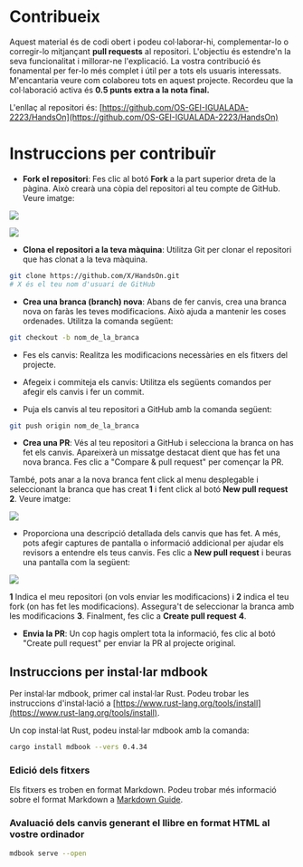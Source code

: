 # Contribueix

Aquest material és de codi obert i podeu col·laborar-hi, complementar-lo o corregir-lo mitjançant **pull requests** al repositori. L'objectiu és estendre'n la seva funcionalitat i millorar-ne l'explicació. La vostra contribució és fonamental per fer-lo més complet i útil per a tots els usuaris interessats. M'encantaria veure com colaboreu tots en aquest projecte. Recordeu que la col·laboració activa és **0.5 punts extra a la nota final.**

L'enllaç al repositori és:
[https://github.com/OS-GEI-IGUALADA-2223/HandsOn](https://github.com/OS-GEI-IGUALADA-2223/HandsOn)

# Instruccions per contribuïr

* **Fork el repositori**: Fes clic al botó **Fork** a la part superior dreta de la pàgina. Això crearà una còpia del repositori al teu compte de GitHub. Veure imatge:

![](./figs/CONTRIBUTING/fork.png)

![](./figs/CONTRIBUTING/create-fork.png)

* **Clona el repositori a la teva màquina**: Utilitza Git per clonar el repositori que has clonat a la teva màquina.

```bash
git clone https://github.com/X/HandsOn.git
# X és el teu nom d'usuari de GitHub
```

* **Crea una branca (branch) nova**: Abans de fer canvis, crea una branca nova on faràs les teves modificacions. Això ajuda a mantenir les coses ordenades. Utilitza la comanda següent:

```bash
git checkout -b nom_de_la_branca
```

* Fes els canvis: Realitza les modificacions necessàries en els fitxers del projecte.

* Afegeix i commiteja els canvis: Utilitza els següents comandos per afegir els canvis i fer un commit.

* Puja els canvis al teu repositori a GitHub amb la comanda següent:

```bash
git push origin nom_de_la_branca
```

* **Crea una PR**: Vés al teu repositori a GitHub i selecciona la branca on has fet els canvis. Apareixerà un missatge destacat dient que has fet una nova branca. Fes clic a "Compare & pull request" per començar la PR. 

També, pots anar a la nova branca fent click al menu desplegable i seleccionant la branca que has creat **1** i fent click al botó **New pull request** **2**. Veure imatge:

![](./figs/CONTRIBUTING/PR.png)

* Proporciona una descripció detallada dels canvis que has fet. A més, pots afegir captures de pantalla o informació addicional per ajudar els revisors a entendre els teus canvis. Fes clic a **New pull request** i beuras una pantalla com la següent:

![](./figs/CONTRIBUTING/PR2.png)

**1** Indica el meu repositori (on vols enviar les modificacions) i **2** indica el teu fork (on has fet les modificacions). Assegura't de seleccionar la branca amb les modificacions **3**. Finalment, fes clic a **Create pull request** **4**. 

* **Envia la PR**: Un cop hagis omplert tota la informació, fes clic al botó "Create pull request" per enviar la PR al projecte original.

## Instruccions per instal·lar mdbook

Per instal·lar mdbook, primer cal instal·lar Rust. Podeu trobar les instruccions d'instal·lació a [https://www.rust-lang.org/tools/install](https://www.rust-lang.org/tools/install).

Un cop instal·lat Rust, podeu instal·lar mdbook amb la comanda:

```bash
cargo install mdbook --vers 0.4.34
```

### Edició dels fitxers

Els fitxers es troben en format Markdown. Podeu trobar més informació sobre el format Markdown a [Markdown Guide](https://www.markdownguide.org/basic-syntax/).

### Avaluació dels canvis generant el llibre en format HTML al vostre ordinador

```sh
mdbook serve --open
```


